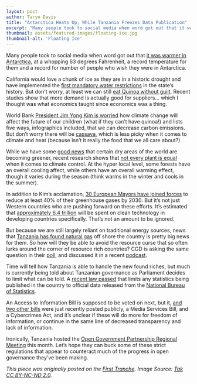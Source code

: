 ```yaml
---
layout: post
author: Taryn Davis
title: "Antarctica Heats Up, While Tanzania Freezes Data Publication"
excerpt: "Many people took to social media when word got out that it was warmer in Antarctica, at a whopping 63 degrees Fahrenheit, a record temperature for them and a record for number of people who wish they were in Antarctica."
thumbnail: assets/featured-images/floating-ice.jpg
thumbnail-alt: 'Floating Ice'
---
```


Many people took to social media when word got out that [it was warmer in Antarctica](http://www.wunderground.com/blog/JeffMasters/comment.html?entrynum=2944&cm_ven=tw-jm), at a whopping 63 degrees Fahrenheit, a record temperature for them and a record for number of people who wish they were in Antarctica.

California would love a chunk of ice as they are in a historic drought and have implemented the [first mandatory water restrictions](http://www.bbc.com/news/world-us-canada-32151413) in the state’s history. But don’t worry, at least we can still [eat Quinoa without guilt](http://marcfbellemare.com/wordpress/10754). Recent studies show that more demand is actually good for suppliers… which I thought was what economics taught since economics was a thing.

World Bank [President Jim Yong Kim is worried](http://blogs.worldbank.org/voices/tackling-climate-change-our-kids) how climate change will affect the future of our children (what if they can’t have quinoa!) and lists five ways, infographics included, that we can decrease carbon emissions. But don’t worry there will be [cassava](http://brussels.cta.int/index.php?option=com_k2&id=9990&view=item&Itemid), which is less picky when it comes to climate and heat (because isn’t it really the food that we all care about?)

While we have some [good news](https://agenda.weforum.org/2015/04/how-the-world-is-getting-greener-despite-deforestation/) that certain dry areas of the world are becoming greener, recent research shows that [not every plant is equal](http://www.sciencedaily.com/releases/2015/04/150401161638.htm) when it comes to climate control. At the hyper local level, some forests have an overall cooling affect, while others have an overall warming effect, though it varies during the season (think warms in the winter and cools in the summer).

In addition to Kim’s acclamation, [30 European Mayors have joined forces](http://sustainablecitiescollective.com/david-thorpe/1060401/european-mayors-band-their-cities-together-fight-climate-change) to reduce at least 40% of their greenhouse gases by 2030. But it’s not just Western countries who are pushing forward on these efforts. It’s estimated that [approximately 6.4 trillion](https://www.youtube.com/watch?feature=player_embedded&v=eHrmh9HsCNc) will be spent on clean technology in developing countries specifically. That’s not an amount to be ignored.

But because we are still largely reliant on traditional energy sources, news that [Tanzania has found natural gas](http://allafrica.com/stories/201504030134.html) off shore the country is pretty big news for them. So how will they be able to avoid the resource curse that so often lurks around the corner of resource rich countries? CGD is asking the same question in their [poll](http://www.cgdev.org/blog/poll-how-would-you-beat-resource-curse-0), and discussed it in a recent [podcast](http://www.cgdev.org/blog/natural-resource-revenue-tanzania-%E2%80%93-justin-sandefur).

Time will tell how Tanzania is able to handle the new found riches, but much is currently being told about Tanzanian governance as Parliament decides to limit what can be told. A [recent law passed](http://www.thecitizen.co.tz/News/national/-Unofficial--data-could-land-you-behind-bars/-/1840392/2667134/-/item/0/-/ke6k5z/-/index.html) that limits any statistics being published in the country to official data released from the [National Bureau of Statistics](http://www.theeastafrican.co.ke/news/Tanzania-passes-new-draconian-data-law/-/2558/2667678/-/11ywry9z/-/index.html).

An Access to Information Bill is supposed to be voted on next, but it, [and two other bills](http://mtega.com/2015/04/four-bills-later-is-blogging-with-statistics-in-tanzania-now-only-for-adrenalin-junkies/#more-3329) were just recently posted publicly, a Media Services Bill, and a Cybercrimes Act, and it’s unclear if these will do more for freedom of information, or continue in the same line of decreased transparency and lack of information.

Ironically, Tanzania hosted the [Open Government Partnership Regional Meeting](http://us3.campaign-archive2.com/?u=b25f647af089f5f52485a663d&id=07501a04b7) this month. Let’s hope they can buck some of these strict regulations that appear to counteract much of the progress in open governance they’ve been making.

*This piece was originally posted on the [First Tranche](http://aiddata.org/blog/this-week-antarctica-heats-up-while-tanzania-freezes-data-publication). Image Source: [Tak](https://flic.kr/p/yRNsy) [CC BY-NC-ND 2.0](https://creativecommons.org/licenses/by-nc-nd/2.0/).*
